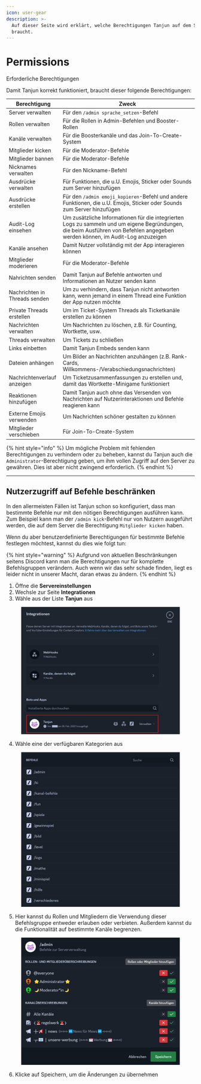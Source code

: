 ```yaml
---
icon: user-gear
description: >-
  Auf dieser Seite wird erklärt, welche Berechtigungen Tanjun auf dem Server
  braucht.
---
```


# Permissions

Erforderliche Berechtigungen

Damit Tanjun korrekt funktioniert, braucht dieser folgende Berechtigungen:

| Berechtigung                  | Zweck                                                                                                                                                                          |
| ----------------------------- | ------------------------------------------------------------------------------------------------------------------------------------------------------------------------------ |
| Server verwalten              | Für den `/admin sprache_setzen`-Befehl                                                                                                                                         |
| Rollen verwalten              | Für die Rollen in Admin-Befehlen und Booster-Rollen                                                                                                                            |
| Kanäle verwalten              | Für die Boosterkanäle und das Join-To-Create-System                                                                                                                            |
| Mitglieder kicken             | Für die Moderator-Befehle                                                                                                                                                      |
| Mitglieder bannen             | Für die Moderator-Befehle                                                                                                                                                      |
| Nicknames verwalten           | Für den Nickname-Befehl                                                                                                                                                        |
| Ausdrücke verwalten           | Für Funktionen, die u.U. Emojis, Sticker oder Sounds zum Server hinzufügen                                                                                                     |
| Ausdrücke erstellen           | Für den `/admin emoji_kopieren`-Befehl und andere Funktionen, die u.U. Emojis, Sticker oder Sounds zum Server hinzufügen                                                       |
| Audit-Log einsehen            | Um zusätzliche Informationen für die integrierten Logs zu sammeln und um eigene Begründungen, die beim Ausführen von Befehlen angegeben werden können, im Audit-Log anzuzeigen |
| Kanäle ansehen                | Damit Nutzer vollständig mit der App interagieren können                                                                                                                       |
| Mitglieder moderieren         | Für die Moderator-Befehle                                                                                                                                                      |
| Nahrichten senden             | Damit Tanjun auf Befehle antworten und Informationen an Nutzer senden kann                                                                                                     |
| Nachrichten in Threads senden | Um zu verhindern, dass Tanjun nicht antworten kann, wenn jemand in einem Thread eine Funktion der App nutzen möchte                                                            |
| Private Threads erstellen     | Um im Ticket-System Threads als Ticketkanäle erstellen zu können                                                                                                               |
| Nachrichten verwalten         | Um Nachrichten zu löschen, z.B. für Counting, Wortkette, usw.                                                                                                                  |
| Threads verwalten             | Um Tickets zu schließen                                                                                                                                                        |
| Links einbetten               | Damit Tanjun Embeds senden kann                                                                                                                                                |
| Dateien anhängen              | Um Bilder an Nachrichten anzuhängen (z.B. Rank-Cards, Willkommens-/Verabschiedungsnachrichten)                                                                                 |
| Nachrichtenverlauf anzeigen   | Um Ticketzusammenfassungen zu erstellen und, damit das Wortkette-Minigame funktioniert                                                                                         |
| Reaktionen hinzufügen         | Damit Tanjun auch ohne das Versenden von Nachrichten auf Nutzerinteraktionen und Befehle reagieren kann                                                                        |
| Externe Emojis verwenden      | Um Nachrichten schöner gestalten zu können                                                                                                                                     |
| Mitglieder verschieben        | Für Join-To-Create-System                                                                                                                                                      |

{% hint style="info" %}
Um mögliche Problem mit fehlenden Berechtigungen zu verhindern oder zu beheben, kannst du Tanjun auch die `Administrator`-Berechtigung geben, um ihm vollen Zugriff auf den Server zu gewähren. Dies ist aber nicht zwingend erforderlich.
{% endhint %}

***

## Nutzerzugriff auf Befehle beschränken

In den allermeisten Fällen ist Tanjun schon so konfiguriert, dass man bestimmte Befehle nur mit den nötigen Berechtigungen ausführen kann. Zum Beispiel kann man der `/admin kick`-Befehl nur von Nutzern ausgeführt werden, die auf dem Server die Berechtigung `Mitglieder kicken` haben.

Wenn du aber benutzerdefinierte Berechtigungen für bestimmte Befehle festlegen möchtest, kannst du dies wie folgt tun:

{% hint style="warning" %}
Aufgrund von aktuellen Beschränkungen seitens Discord kann man die Berechtigungen nur für komplette Befehlsgruppen verändern. Auch wenn wir das sehr schade finden, liegt es leider nicht in unserer Macht, daran etwas zu ändern.
{% endhint %}

1. Öffne die **Servereinstellungen**
2. Wechsle zur Seite **Integrationen**
3. Wähle aus der Liste **Tanjun** aus

<figure><img src="../.gitbook/assets/server-settings-integrations-tanjun.png" alt="" width="563"><figcaption></figcaption></figure>

4. Wähle eine der verfügbaren Kategorien aus

<figure><img src="../.gitbook/assets/server-settings-integrations-permission-select.png" alt="" width="563"><figcaption></figcaption></figure>

5. Hier kannst du Rollen und Mitgliedern die Verwendung dieser Befehlsgruppe entweder erlauben oder verbieten. Außerdem kannst du die Funktionalität auf bestimmte Kanäle begrenzen.

<figure><img src="../.gitbook/assets/server-settings-integrations-perms-detail.png" alt="" width="563"><figcaption></figcaption></figure>

6. Klicke auf Speichern, um die Änderungen zu übernehmen
